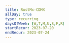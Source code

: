 ```yaml
---
title: RustMx-CDMX
allDay: true
type: recurring
daysOfWeek: [W,T,M,U,S,F,R]
startRecur: 2023-07-20
endRecur: 2023-07-24
---
```

